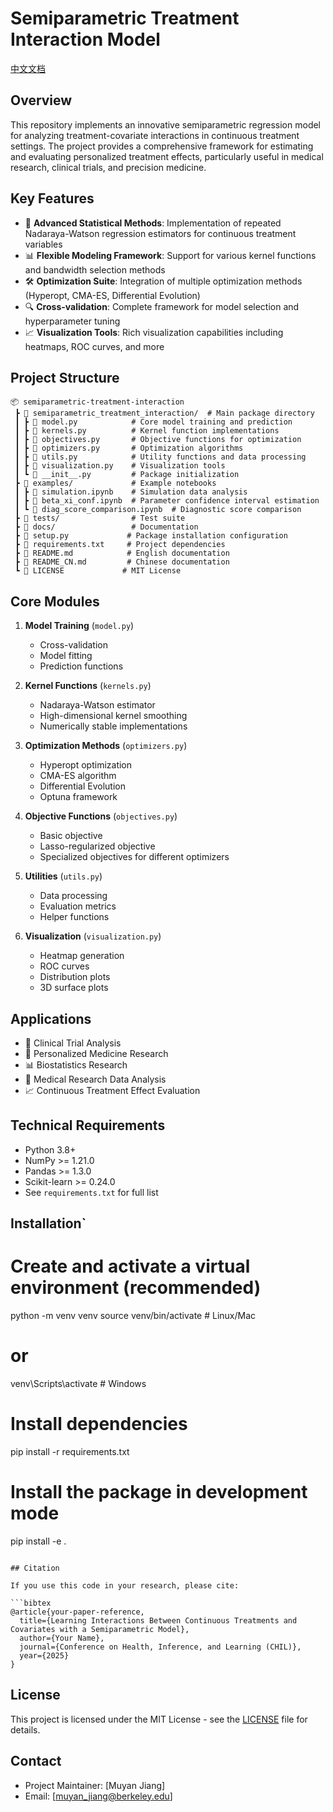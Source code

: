 # Semiparametric Treatment Interaction Model

[中文文档](README_CN.md)

## Overview

This repository implements an innovative semiparametric regression model for analyzing treatment-covariate interactions in continuous treatment settings. The project provides a comprehensive framework for estimating and evaluating personalized treatment effects, particularly useful in medical research, clinical trials, and precision medicine.

## Key Features

- 🔬 **Advanced Statistical Methods**: Implementation of repeated Nadaraya-Watson regression estimators for continuous treatment variables
- 📊 **Flexible Modeling Framework**: Support for various kernel functions and bandwidth selection methods
- 🛠️ **Optimization Suite**: Integration of multiple optimization methods (Hyperopt, CMA-ES, Differential Evolution)
- 🔍 **Cross-validation**: Complete framework for model selection and hyperparameter tuning
- 📈 **Visualization Tools**: Rich visualization capabilities including heatmaps, ROC curves, and more

## Project Structure

```
📦 semiparametric-treatment-interaction
 ┣ 📂 semiparametric_treatment_interaction/  # Main package directory
 ┃ ┣ 📜 model.py            # Core model training and prediction
 ┃ ┣ 📜 kernels.py          # Kernel function implementations
 ┃ ┣ 📜 objectives.py       # Objective functions for optimization
 ┃ ┣ 📜 optimizers.py       # Optimization algorithms
 ┃ ┣ 📜 utils.py            # Utility functions and data processing
 ┃ ┣ 📜 visualization.py    # Visualization tools
 ┃ ┗ 📜 __init__.py         # Package initialization
 ┣ 📂 examples/             # Example notebooks
 ┃ ┣ 📜 simulation.ipynb    # Simulation data analysis
 ┃ ┣ 📜 beta_xi_conf.ipynb  # Parameter confidence interval estimation
 ┃ ┗ 📜 diag_score_comparison.ipynb  # Diagnostic score comparison
 ┣ 📂 tests/                # Test suite
 ┣ 📂 docs/                 # Documentation
 ┣ 📜 setup.py             # Package installation configuration
 ┣ 📜 requirements.txt     # Project dependencies
 ┣ 📜 README.md            # English documentation
 ┣ 📜 README_CN.md         # Chinese documentation
 ┗ 📜 LICENSE             # MIT License
```
## Core Modules

1. **Model Training** (`model.py`)
   - Cross-validation
   - Model fitting
   - Prediction functions

2. **Kernel Functions** (`kernels.py`)
   - Nadaraya-Watson estimator
   - High-dimensional kernel smoothing
   - Numerically stable implementations

3. **Optimization Methods** (`optimizers.py`)
   - Hyperopt optimization
   - CMA-ES algorithm
   - Differential Evolution
   - Optuna framework

4. **Objective Functions** (`objectives.py`)
   - Basic objective
   - Lasso-regularized objective
   - Specialized objectives for different optimizers

5. **Utilities** (`utils.py`)
   - Data processing
   - Evaluation metrics
   - Helper functions

6. **Visualization** (`visualization.py`)
   - Heatmap generation
   - ROC curves
   - Distribution plots
   - 3D surface plots

## Applications

- 🏥 Clinical Trial Analysis
- 💊 Personalized Medicine Research
- 📊 Biostatistics Research
- 🔬 Medical Research Data Analysis
- 📈 Continuous Treatment Effect Evaluation

## Technical Requirements

- Python 3.8+
- NumPy >= 1.21.0
- Pandas >= 1.3.0
- Scikit-learn >= 0.24.0
- See `requirements.txt` for full list

## Installation`

# Create and activate a virtual environment (recommended)
python -m venv venv
source venv/bin/activate  # Linux/Mac
# or
venv\Scripts\activate     # Windows

# Install dependencies
pip install -r requirements.txt

# Install the package in development mode
pip install -e .
```

## Citation

If you use this code in your research, please cite:

```bibtex
@article{your-paper-reference,
  title={Learning Interactions Between Continuous Treatments and Covariates with a Semiparametric Model},
  author={Your Name},
  journal={Conference on Health, Inference, and Learning (CHIL)},
  year={2025}
}
```

## License

This project is licensed under the MIT License - see the [LICENSE](LICENSE) file for details.

## Contact

- Project Maintainer: [Muyan Jiang]
- Email: [muyan_jiang@berkeley.edu]
